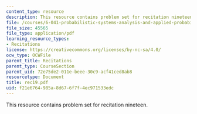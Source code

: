 ```yaml
---
content_type: resource
description: This resource contains problem set for recitation nineteen.
file: /courses/6-041-probabilistic-systems-analysis-and-applied-probability-spring-2006/f21e6764985a8d676f7f4ec971533edc_rec19.pdf
file_size: 45565
file_type: application/pdf
learning_resource_types:
- Recitations
license: https://creativecommons.org/licenses/by-nc-sa/4.0/
ocw_type: OCWFile
parent_title: Recitations
parent_type: CourseSection
parent_uid: 72e75de2-011e-beee-30c9-acf41ced8ab8
resourcetype: Document
title: rec19.pdf
uid: f21e6764-985a-8d67-6f7f-4ec971533edc
---
```

This resource contains problem set for recitation nineteen.
